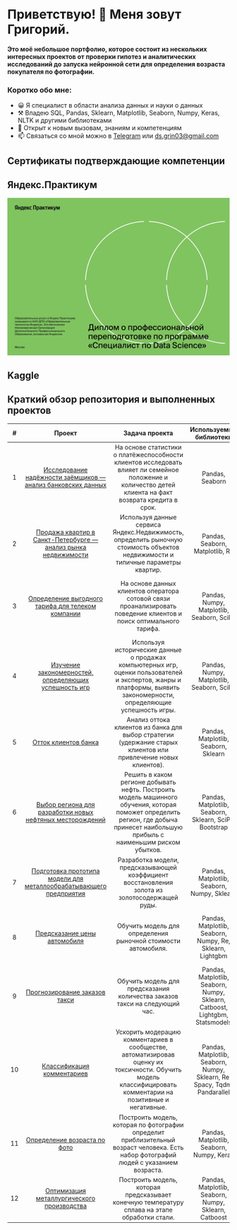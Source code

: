 # Приветствую! 👋 Меня зовут Григорий.
**Это моё небольшое портфолио, которое состоит из нескольких интересных проектов от проверки гипотез и аналитических исследований до запуска нейронной сети для определения возраста покупателя по фотографии.**

### Коротко обо мне:

- 😀 Я специалист в области анализа данных и науки о данных
- ⚒️ Владею SQL, Pandas, Sklearn, Matplotlib, Seaborn, Numpy, Keras, NLTK и другими библиотеками
- 🌱 Открыт к новым вызовам, знаниям и компетенциям
- 📫 Связаться со мной можно в [Telegram](https://t.me/krotovsky) или ds.grin03@gmail.com

## Сертификаты подтверждающие компетенции
## Яндекс.Практикум
![Энгельбарт|25](https://github.com/Grigorii-Glushak/Grigorii-Glushak/blob/main/YA%2001.jpg)

## Kaggle

## Краткий обзор репозитория и выполненных проектов
| # | Проект | Задача проекта | Используемые библиотеки | Компетенции|
|:-------:|:--------:|:----------------:|:------------------------:|:--------:|
| 1 |[Исследование надёжности заёмщиков — анализ банковских данных](https://github.com/Grigorii-Glushak/Borrower_reliability_study/tree/main)|На основе статистики о платёжеспособности клиентов исследовать влияет ли семейное положение и количество детей клиента на факт возврата кредита в срок.|Pandas, Seaborn|предобработка данных, исследовательский анализ данных|
| 2     | [Продажа квартир в Санкт-Петербурге — анализ рынка недвижимости](https://github.com/Grigorii-Glushak/Sale_of_apartments_in_St._Petersburg/tree/main)| Используя данные сервиса Яндекс.Недвижимость, определить рыночную стоимость объектов недвижимости и типичные параметры квартир. | Pandas, Seaborn, Matplotlib, Re|предобработка данных, исследовательский анализ данных, визуализация данных|
| 3     | [Определение выгодного тарифа для телеком компании](https://github.com/Grigorii-Glushak/Determination_of_a_favorable_tariff/tree/main)| На основе данных клиентов оператора сотовой связи проанализировать поведение клиентов и поиск оптимального тарифа.| Pandas, Numpy, Matplotlib,  Seaborn, SciPy|предобработка данных, исследовательский анализ данных, визуализация данных, проверка статистических гипотез|
| 4     | [Изучение закономерностей, определяющих успешность игр](https://github.com/Grigorii-Glushak/Studying_the_patterns_of_game_success/tree/main)| Используя исторические данные о продажах компьютерных игр, оценки пользователей и экспертов, жанры и платформы, выявить закономерности, определяющие успешность игры.|Pandas, Numpy, Matplotlib, Seaborn, SciPy|предобработка данных, исследовательский анализ данных, визуализация данных, проверка статистических гипотез|
| 5     | [Отток клиентов банка](https://github.com/Grigorii-Glushak/The_outflow_of_bank_customers/tree/main)|Анализ оттока клиентов из банка для выбор стратегии (удержание старых клиентов или привлечение новых клиентов).|Pandas, Matplotlib, Seaborn, Sklearn|визуализация данных, машинное обучение|
| 6     | [Выбор региона для разработки новых нефтяных месторождений](https://github.com/Grigorii-Glushak/Selecting_an_oil_development_region/tree/main)|Решить в каком регионе добывать нефть. Построить модель машинного обучения, которая поможет определить регион, где добыча принесет наибольшую прибыль с наименьшим риском убытков.|Pandas, Matplotlib, Seaborn, Sklearn, SciPy, Bootstrap|визуализация данных, машинное обучение, проверка статистических гипотез|
| 7     | [Подготовка прототипа модели для металлообрабатывающего предприятия](https://github.com/Grigorii-Glushak/Preparing_a_model_for_a_metalworking_enterprise/tree/main)|Pазработка модели, предсказывающей коэффициент восстановления золота из золотосодержащей руды.|Pandas, Matplotlib, Seaborn, Numpy, Sklearn|визуализация данных, машинное обучение|
| 8     | [Предсказание цены автомобиля](https://github.com/Grigorii-Glushak/Car_price_prediction/tree/main)|Обучить модель для определения рыночной стоимости автомобиля.|Pandas, Matplotlib, Seaborn, Numpy, Re, Sklearn, Lightgbm|предобработка данных, исследовательский анализ данных, визуализация данных, машинное обучение|
| 9     | [Прогнозирование заказов такси](https://github.com/Grigorii-Glushak/Forecasting_taxi_orders/tree/main)|Обучить модель для предсказания количества заказов такси на следующий час.|Pandas, Matplotlib, Seaborn, Numpy, Sklearn, Catboost, Lightgbm, Statsmodels|машинное обучение|
| 10    | [Классификация комментариев](https://github.com/Grigorii-Glushak/Comment_classification/tree/main)|Ускорить модерацию комментариев в сообществе, автоматизировав оценку их токсичности. Обучить модель классифицировать комментарии на позитивные и негативные.|Pandas, Matplotlib, Seaborn, Numpy, Sklearn, Re, Spacy, Tqdm, Pandarallel|машинное обучение|
| 11    | [Определение возраста по фото](https://github.com/Grigorii-Glushak/Age_determination_by_photo/tree/main)|Построить модель, которая по фотографии определит приблизительный возраст человека. Есть набор фотографий людей с указанием возраста.|Pandas, Matplotlib, Seaborn, Numpy, Keras|компьютерное зрение, машинное обучение|
| 12    | [Оптимизация металлургического производства](https://github.com/Grigorii-Glushak/Alloy_final_temperature/tree/main)|Построить модель, которая предсказывает конечную температуру сплава на этапе обработки стали.|Pandas, Matplotlib, Seaborn, Numpy, Sklearn, Catboost|исследовательский анализ данных, предобработка данных, машинное обучение|
